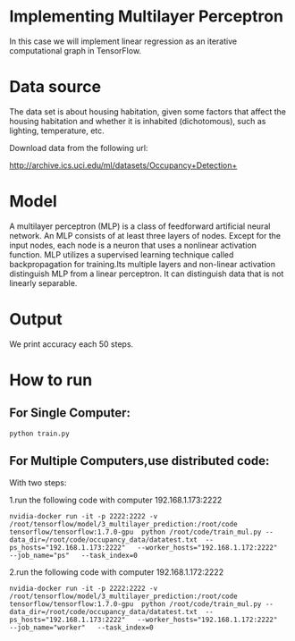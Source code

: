 Implementing Multilayer Perceptron
=========
In this case we will implement linear regression as an iterative computational graph in TensorFlow. 

Data source
=========
The data set is about housing habitation, given some factors that affect the housing habitation and whether it is inhabited (dichotomous), such as lighting, temperature, etc.

Download data from the following url:

http://archive.ics.uci.edu/ml/datasets/Occupancy+Detection+

Model
=========
A multilayer perceptron (MLP) is a class of feedforward artificial neural network. An MLP consists of at least three layers of nodes. Except for the input nodes, each node is a neuron that uses a nonlinear activation function. MLP utilizes a supervised learning technique called backpropagation for training.Its multiple layers and non-linear activation distinguish MLP from a linear perceptron. It can distinguish data that is not linearly separable.

Output
=========
We print accuracy each 50 steps.

How to run
=========
For Single Computer:
---------
    python train.py

For Multiple Computers,use distributed code:
---------
With two steps:

1.run the following code with computer 192.168.1.173:2222

    nvidia-docker run -it -p 2222:2222 -v /root/tensorflow/model/3_multilayer_prediction:/root/code  tensorflow/tensorflow:1.7.0-gpu  python /root/code/train_mul.py --data_dir=/root/code/occupancy_data/datatest.txt  --ps_hosts="192.168.1.173:2222"   --worker_hosts="192.168.1.172:2222"   --job_name="ps"   --task_index=0

2.run the following code with computer 192.168.1.172:2222

    nvidia-docker run -it -p 2222:2222 -v /root/tensorflow/model/3_multilayer_prediction:/root/code  tensorflow/tensorflow:1.7.0-gpu  python /root/code/train_mul.py --data_dir=/root/code/occupancy_data/datatest.txt  --ps_hosts="192.168.1.173:2222"   --worker_hosts="192.168.1.172:2222"   --job_name="worker"   --task_index=0
